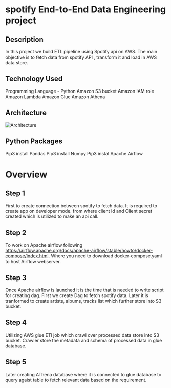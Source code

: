 # spotify End-to-End Data Engineering project

## Description
In this project we build ETL pipeline using Spotify api on AWS. The main objective is to fetch data from spotify API , transform it and load in AWS data store.

## Technology Used
Programming Language - Python
Amazon S3 bucket
Amazon IAM role
Amazon Lambda
Amazon Glue
Amazon Athena

## Architecture
![Architecture](<Screenshot 2024-12-04 at 5.13.45 PM.png>)

## Python Packages
Pip3 install Pandas
Pip3 install Numpy
Pip3 instal Apache Airflow

# Overview 
## Step 1
First to create connection between spotify to fetch data. It is required to create app on developer mode. from where client Id and Client secret created which is utilized to make an api call.

## Step 2
To work on Apache airflow following https://airflow.apache.org/docs/apache-airflow/stable/howto/docker-compose/index.html. Where you need to download docker-compose.yaml to host Airflow webserver.

## Step 3
Once Apache airflow is launched it is the time that is needed to write script for creating dag. First we create Dag to fetch spotify data. Later it is tranformed to create artists, albums, tracks list which further store into S3 bucket.

## Step 4
Utilizing AWS glue ETl job which crawl over processed data store into S3 bucket. Crawler store the metadata and schema of processed data in glue database.

## Step 5
Later creating AThena database where it is connected to glue database to query agaist table to fetch relevant data based on the requirement.



